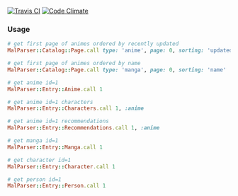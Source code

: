 [![Travis CI](https://travis-ci.org/shikimori/mal_parser.svg?branch=master)](https://travis-ci.org/shikimori/mal_parser) [![Code Climate](https://codeclimate.com/github/shikimori/mal_parser/badges/gpa.svg)](https://codeclimate.com/github/shikimori/mal_parser)

### Usage
```ruby
# get first page of animes ordered by recently updated
MalParser::Catalog::Page.call type: 'anime', page: 0, sorting: 'updated_at'

# get first page of animes ordered by name
MalParser::Catalog::Page.call type: 'manga', page: 0, sorting: 'name'

# get anime id=1
MalParser::Entry::Anime.call 1

# get anime id=1 characters
MalParser::Entry::Characters.call 1, :anime

# get anime id=1 recommendations
MalParser::Entry::Recommendations.call 1, :anime

# get manga id=1
MalParser::Entry::Manga.call 1

# get character id=1
MalParser::Entry::Character.call 1

# get person id=1
MalParser::Entry::Person.call 1
```
